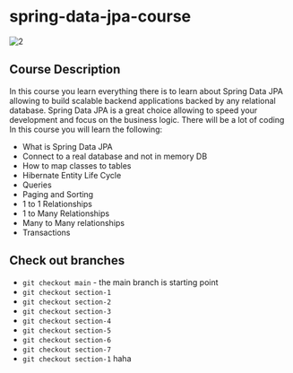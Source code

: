 # spring-data-jpa-course

![2](https://user-images.githubusercontent.com/40702606/103156831-dfce9b00-47a4-11eb-9551-af8ffee11bd0.png)

## Course Description

In this course you learn everything there is to learn about Spring Data JPA allowing to build scalable backend applications backed by any relational database. Spring Data JPA is a great choice allowing to speed your development and focus on the business logic. There will be a lot of coding In this course you will learn the following:

- What is Spring Data JPA
- Connect to a real database and not in memory DB
- How to map classes to tables
- Hibernate Entity Life Cycle
- Queries
- Paging and Sorting
- 1 to 1 Relationships
- 1 to Many Relationships
- Many to Many relationships
- Transactions

## Check out branches

- `git checkout main` - the main branch is starting point
- `git checkout section-1`
- `git checkout section-2`
- `git checkout section-3`
- `git checkout section-4`
- `git checkout section-5`
- `git checkout section-6`
- `git checkout section-7`
- `git checkout section-1`
haha
